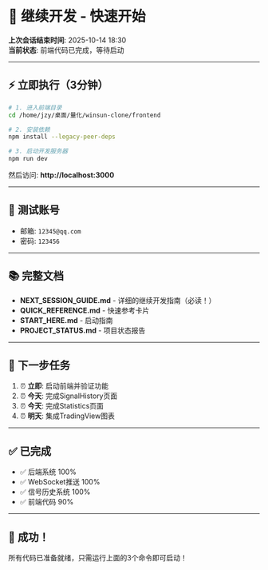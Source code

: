 # 🎯 继续开发 - 快速开始

**上次会话结束时间**: 2025-10-14 18:30  
**当前状态**: 前端代码已完成，等待启动

---

## ⚡ 立即执行（3分钟）

```bash
# 1. 进入前端目录
cd /home/jzy/桌面/量化/winsun-clone/frontend

# 2. 安装依赖
npm install --legacy-peer-deps

# 3. 启动开发服务器
npm run dev
```

然后访问: **http://localhost:3000**

---

## 📝 测试账号

- 邮箱: `12345@qq.com`
- 密码: `123456`

---

## 📚 完整文档

- **NEXT_SESSION_GUIDE.md** - 详细的继续开发指南（必读！）
- **QUICK_REFERENCE.md** - 快速参考卡片
- **START_HERE.md** - 启动指南
- **PROJECT_STATUS.md** - 项目状态报告

---

## 🎯 下一步任务

1. ⏰ **立即**: 启动前端并验证功能
2. ⏰ **今天**: 完成SignalHistory页面
3. ⏰ **今天**: 完成Statistics页面
4. ⏰ **明天**: 集成TradingView图表

---

## ✅ 已完成

- ✅ 后端系统 100%
- ✅ WebSocket推送 100%
- ✅ 信号历史系统 100%
- ✅ 前端代码 90%

---

## 🚀 成功！

所有代码已准备就绪，只需运行上面的3个命令即可启动！

